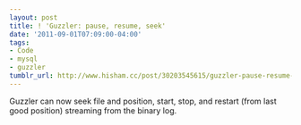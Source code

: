 ```yaml
---
layout: post
title: ! 'Guzzler: pause, resume, seek'
date: '2011-09-01T07:09:00-04:00'
tags:
- Code
- mysql
- guzzler
tumblr_url: http://www.hisham.cc/post/30203545615/guzzler-pause-resume-seek
---
```

Guzzler can now seek file and position, start, stop, and restart (from last good position) streaming from the binary log.
